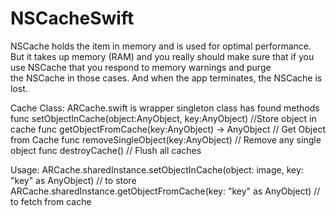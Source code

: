 # NSCacheSwift
NSCache holds the item in memory and is used for optimal performance. But it takes up memory (RAM) and you really should make sure that if you use NSCache that you respond to memory warnings and purge the NSCache in those cases. And when the app terminates, the NSCache is lost.

Cache Class:
ARCache.swift is wrapper singleton class has found methods
    func setObjectInCache(object:AnyObject, key:AnyObject) //Store object in cache
    func getObjectFromCache(key:AnyObject) -> AnyObject // Get Object from Cache
    func removeSingleObject(key:AnyObject) // Remove any single object
    func destroyCache() // Flush all caches
    
Usage:
ARCache.sharedInstance.setObjectInCache(object: image, key: "key" as AnyObject) // to store
ARCache.sharedInstance.getObjectFromCache(key: "key" as AnyObject) // to fetch from cache
